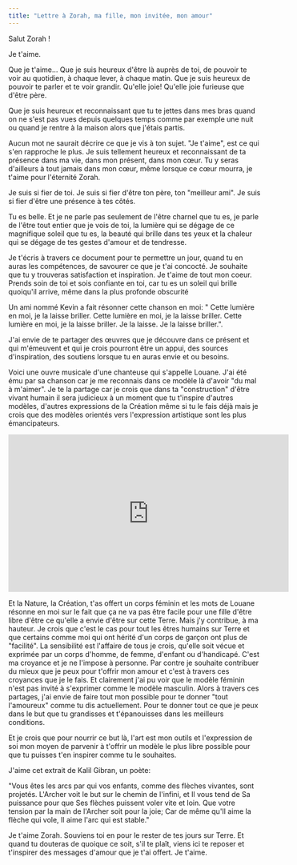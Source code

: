 ```yaml
---
title: "Lettre à Zorah, ma fille, mon invitée, mon amour"
---
```

Salut Zorah !

Je t'aime. 

Que je t'aime... Que je suis heureux d'être là auprès de toi, de pouvoir te voir au quotidien, à chaque lever, à chaque matin.
Que je suis heureux de pouvoir te parler et te voir grandir. Qu'elle joie! Qu'elle joie furieuse que d'être père.

Que je suis heureux et reconnaissant que tu te jettes dans mes bras quand on ne s'est pas vues depuis quelques temps comme par exemple une nuit ou quand je rentre à la maison alors que j'étais partis.

Aucun mot ne saurait décrire ce que je vis à ton sujet. "Je t'aime", est ce qui s'en rapproche le plus.
Je suis tellement heureux et reconnaissant de ta présence dans ma vie, dans mon présent, dans mon cœur.
Tu y seras d'ailleurs à tout jamais dans mon cœur, même lorsque ce cœur mourra, je t'aime pour l'éternité Zorah.

Je suis si fier de toi.
Je suis si fier d'être ton père, ton "meilleur ami". 
Je suis si fier d'être une présence à tes côtés.

Tu es belle. Et je ne parle pas seulement de l'être charnel que tu es, je parle de l'être tout entier que je vois de toi, la lumière qui se dégage de ce magnifique soleil que tu es, la beauté qui brille dans tes yeux et la chaleur qui se dégage de tes gestes d'amour et de tendresse.

Je t'écris à travers ce document pour te permettre un jour, quand tu en auras les compétences, de savourer ce que je t'ai concocté. Je souhaite que tu y trouveras satisfaction et inspiration.
Je t'aime de tout mon coeur. Prends soin de toi et sois confiante en toi, car tu es un soleil qui brille quoiqu'il arrive, même dans la plus profonde obscurité

Un ami nommé Kevin a fait résonner cette chanson en moi: 
" Cette lumière en moi, je la laisse briller.
  Cette lumière en moi, je la laisse briller.
  Cette lumière en moi, je la laisse briller. Je la laisse. Je la laisse briller.".

J'ai envie de te partager des œuvres que je découvre dans ce présent et qui m'émeuvent et qui je crois pourront être un appui, des sources d'inspiration, des soutiens lorsque tu en auras envie et ou besoins.

Voici une ouvre musicale d'une chanteuse qui s'appelle Louane. J'ai été ému par sa chanson car je me reconnais dans ce modèle là d'avoir "du mal à m'aimer".
Je te la partage car je crois que dans ta "construction" d'être vivant humain il sera judicieux à un moment que tu t'inspire d'autres modèles, d'autres expressions de la Création même si tu le fais déjà mais je crois que des modèles orientés vers l'expression artistique sont les plus émancipateurs.

<iframe width="560" height="315" src="https://www.youtube.com/embed/UXU0_vRYYJI?si=kXsDei_aKz2zT6Fh" title="YouTube video player" frameborder="0" allow="accelerometer; autoplay; clipboard-write; encrypted-media; gyroscope; picture-in-picture; web-share" referrerpolicy="strict-origin-when-cross-origin" allowfullscreen></iframe>

Et la Nature, la Création, t'as offert un corps féminin et les mots de Louane résonne en moi sur le fait que ça ne va pas être facile pour une fille d'être libre d'être ce qu'elle a envie d'être sur cette Terre.
Mais j'y contribue, à ma hauteur.
Je crois que c'est le cas pour tout les êtres humains sur Terre et que certains comme moi qui ont hérité d'un corps de garçon ont plus de "facilité".
La sensibilité est l'affaire de tous je crois, qu'elle soit vécue et exprimée par un corps d'homme, de femme, d'enfant ou d'handicapé. C'est ma croyance et je ne l'impose à personne.
Par contre je souhaite contribuer du mieux que je peux pour t'offrir mon amour et c'est à travers ces croyances que je le fais.
Et clairement j'ai pu voir que le modèle féminin n'est pas invité à s'exprimer comme le modèle masculin.
Alors à travers ces partages, j'ai envie de faire tout mon possible pour te donner "tout l'amoureux" comme tu dis actuellement. Pour te donner tout ce que je peux dans le but que tu grandisses et t'épanouisses dans les meilleurs conditions.

Et je crois que pour nourrir ce but là, l'art est mon outils et l'expression de soi mon moyen de parvenir à t'offrir un modèle le plus libre possible pour que tu puisses t'en inspirer comme tu le souhaites.

J'aime cet extrait de Kalil Gibran, un poète: 

"Vous êtes les arcs par qui vos enfants, comme des flèches vivantes, sont projetés.
L'Archer voit le but sur le chemin de l'infini, et Il vous tend de Sa puissance
pour que Ses flèches puissent voler vite et loin.
Que votre tension par la main de l'Archer soit pour la joie;
Car de même qu'Il aime la flèche qui vole, Il aime l'arc qui est stable."

Je t'aime Zorah. Souviens toi en pour le rester de tes jours sur Terre. Et quand tu douteras de quoique ce soit, s'il te plaît, viens ici te reposer et t'inspirer des messages d'amour que je t'ai offert.
Je t'aime.